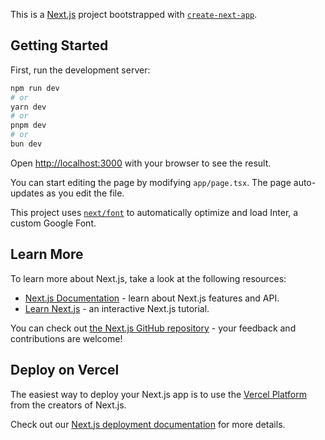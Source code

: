 This is a [Next.js](https://nextjs.org/) project bootstrapped with [`create-next-app`](https://github.com/vercel/next.js/tree/canary/packages/create-next-app).

## Getting Started

First, run the development server:

```bash
npm run dev
# or
yarn dev
# or
pnpm dev
# or
bun dev
```

Open [http://localhost:3000](http://localhost:3000) with your browser to see the result.

You can start editing the page by modifying `app/page.tsx`. The page auto-updates as you edit the file.

This project uses [`next/font`](https://nextjs.org/docs/basic-features/font-optimization) to automatically optimize and load Inter, a custom Google Font.

## Learn More

To learn more about Next.js, take a look at the following resources:

- [Next.js Documentation](https://nextjs.org/docs) - learn about Next.js features and API.
- [Learn Next.js](https://nextjs.org/learn) - an interactive Next.js tutorial.

You can check out [the Next.js GitHub repository](https://github.com/vercel/next.js/) - your feedback and contributions are welcome!

## Deploy on Vercel

The easiest way to deploy your Next.js app is to use the [Vercel Platform](https://vercel.com/new?utm_medium=default-template&filter=next.js&utm_source=create-next-app&utm_campaign=create-next-app-readme) from the creators of Next.js.

Check out our [Next.js deployment documentation](https://nextjs.org/docs/deployment) for more details.



<!-- Chart Type |	Single Column |	Multi-Column (X-Axis) | 	Multi-Column (Y-Axis)
Bar Chart	Yes	No	Yes
Line Chart	Yes	Yes	Yes
Area Chart	Yes	Yes	Yes



dataset_id,

//single column chart
{
  "key": "string",  //chart name
  "label": "string", // Title of the chart
  "description": "string", // Description of the chart
  //check box for simgle or multiple columns
  "option": "string", //Option to plot the chart like, count, average, median etc
  "column": "string", //Column name of data to plot
  "dtype": "string" //Data type of the column selected
}

//multi column selection

{
    "key": "string", //Column name 
    "label": "string", // Title of the chart
    "description": "string", // Description of the chart
    //check box for simgle or multiple columns
    "option": "string", //Option to plot the chart like, grouped, comparison etc
    "xAxis":[""],
    "yAxis":["",""]
    xAxisdtype=[""]
    yAxisdtype=["",""]
}